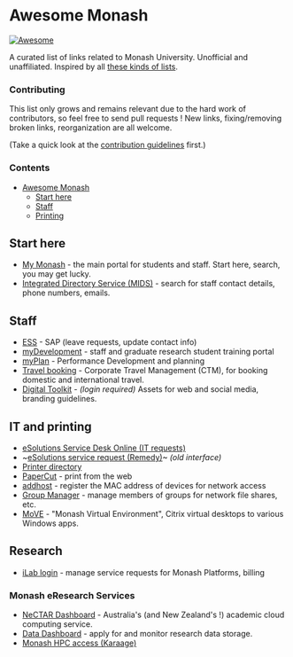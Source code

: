# Awesome Monash

[![Awesome](https://cdn.rawgit.com/sindresorhus/awesome/d7305f38d29fed78fa85652e3a63e154dd8e8829/media/badge.svg)](https://github.com/sindresorhus/awesome)

A curated list of links related to Monash University. Unofficial and unaffiliated. Inspired by all [these kinds of lists](https://github.com/sindresorhus/awesome).

### Contributing

This list only grows and remains relevant due to the hard work of contributors, so feel free to send pull requests !
New links, fixing/removing broken links, reorganization are all welcome.

(Take a quick look at the [contribution guidelines](https://github.com/pansapiens/awesome-monash/blob/master/CONTRIBUTING.md) first.)

### Contents

- [Awesome Monash](#awesome-monash)
    - [Start here](#start-here)
    - [Staff](#staff)
    - [Printing](#printing)

## Start here

* [My Monash](https://my.monash/) - the main portal for students and staff. Start here, search, you may get lucky.
* [Integrated Directory Service (MIDS)](https://mids.monash.edu.au/) - search for staff contact details, phone numbers, emails.


## Staff

* [ESS](https://eservices.monash.edu.au/irj/portal/#Shell-home) - SAP (leave requests, update contact info)
* [myDevelopment](https://monash.csod.com/samldefault.aspx) - staff and graduate research student training portal
* [myPlan](https://monashportal.pageuppeople.com/Dock.aspx) - Performance Development and planning
* [Travel booking](https://www.intranet.monash/finance/our-services/monash-travel-page) - Corporate Travel Management (CTM), for booking domestic and international travel.
* [Digital Toolkit](https://www.monash.edu/digital-toolkit) - _(login required)_ Assets for web and social media, branding guidelines.

## IT and printing

* [eSolutions Service Desk Online (IT requests)](https://servicedeskonline-myit.onbmc.com/dwp/app/#/catalog/home)
* ~[eSolutions service request (Remedy)](https://servicedeskonline.onbmc.com/arsys/forms/monash-s/SRS%3AServiceRequestConsole/Default+Administrator+View/)~ *(old interface)*
* [Printer directory](https://printers.monash.edu/directory/Printers.aspx)
* [PaperCut](https://web-print.monash.edu/app?) - print from the web
* [addhost](https://webnet.its.monash.edu/cgi-bin/addhost/register) - register the MAC address of devices for network access
* [Group Manager](https://groupadmin.monash.edu/) - manage members of groups for network file shares, etc.
* [MoVE](https://MoVE.monash.edu/) - "Monash Virtual Environment", Citrix virtual desktops to various Windows apps.

## Research

* [iLab login](https://monash.ilab.agilent.com/) - manage service requests for Monash Platforms, billing

### Monash eResearch Services

* [NeCTAR Dashboard](https://dashboard.rc.nectar.org.au/) - Australia's (and New Zealand's !) academic cloud computing service.
* [Data Dashboard](https://datadashboard.erc.monash.edu/#/dashboard) - apply for and monitor research data storage.
* [Monash HPC access (Karaage)](https://hpc.erc.monash.edu.au/karaage/)
